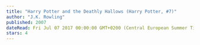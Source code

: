 ```yaml
---
title: "Harry Potter and the Deathly Hallows (Harry Potter, #7)"
author: "J.K. Rowling"
published: 2007
dateRead: Fri Jul 07 2017 00:00:00 GMT+0200 (Central European Summer Time)
stars: 4
---
```



